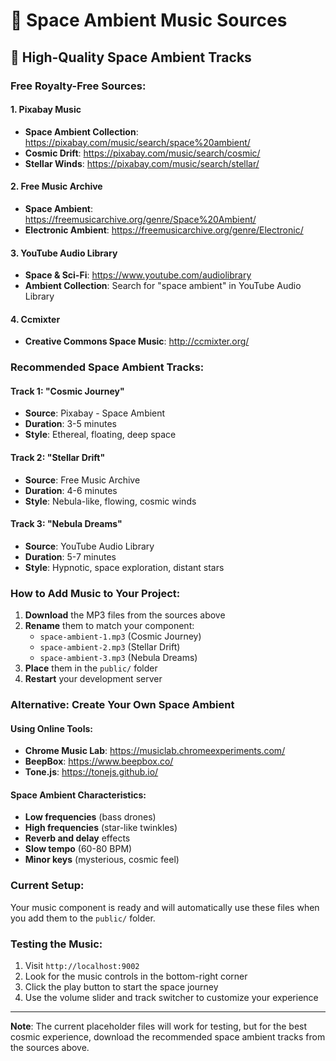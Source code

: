 # 🎵 Space Ambient Music Sources

## 🚀 High-Quality Space Ambient Tracks

### **Free Royalty-Free Sources:**

#### 1. **Pixabay Music**
- **Space Ambient Collection**: https://pixabay.com/music/search/space%20ambient/
- **Cosmic Drift**: https://pixabay.com/music/search/cosmic/
- **Stellar Winds**: https://pixabay.com/music/search/stellar/

#### 2. **Free Music Archive**
- **Space Ambient**: https://freemusicarchive.org/genre/Space%20Ambient/
- **Electronic Ambient**: https://freemusicarchive.org/genre/Electronic/

#### 3. **YouTube Audio Library**
- **Space & Sci-Fi**: https://www.youtube.com/audiolibrary
- **Ambient Collection**: Search for "space ambient" in YouTube Audio Library

#### 4. **Ccmixter**
- **Creative Commons Space Music**: http://ccmixter.org/

### **Recommended Space Ambient Tracks:**

#### **Track 1: "Cosmic Journey"**
- **Source**: Pixabay - Space Ambient
- **Duration**: 3-5 minutes
- **Style**: Ethereal, floating, deep space

#### **Track 2: "Stellar Drift"** 
- **Source**: Free Music Archive
- **Duration**: 4-6 minutes
- **Style**: Nebula-like, flowing, cosmic winds

#### **Track 3: "Nebula Dreams"**
- **Source**: YouTube Audio Library
- **Duration**: 5-7 minutes
- **Style**: Hypnotic, space exploration, distant stars

### **How to Add Music to Your Project:**

1. **Download** the MP3 files from the sources above
2. **Rename** them to match your component:
   - `space-ambient-1.mp3` (Cosmic Journey)
   - `space-ambient-2.mp3` (Stellar Drift)
   - `space-ambient-3.mp3` (Nebula Dreams)
3. **Place** them in the `public/` folder
4. **Restart** your development server

### **Alternative: Create Your Own Space Ambient**

#### **Using Online Tools:**
- **Chrome Music Lab**: https://musiclab.chromeexperiments.com/
- **BeepBox**: https://www.beepbox.co/
- **Tone.js**: https://tonejs.github.io/

#### **Space Ambient Characteristics:**
- **Low frequencies** (bass drones)
- **High frequencies** (star-like twinkles)
- **Reverb and delay** effects
- **Slow tempo** (60-80 BPM)
- **Minor keys** (mysterious, cosmic feel)

### **Current Setup:**
Your music component is ready and will automatically use these files when you add them to the `public/` folder.

### **Testing the Music:**
1. Visit `http://localhost:9002`
2. Look for the music controls in the bottom-right corner
3. Click the play button to start the space journey
4. Use the volume slider and track switcher to customize your experience

---

**Note**: The current placeholder files will work for testing, but for the best cosmic experience, download the recommended space ambient tracks from the sources above. 